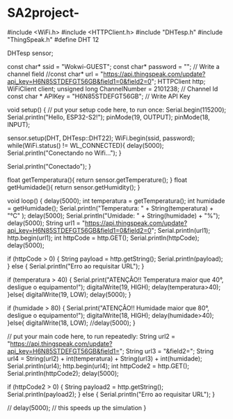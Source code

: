 # SA2project-

#include <WiFi.h>
#include <HTTPClient.h>
#include "DHTesp.h"
#include "ThingSpeak.h" 
#define  DHT 12

DHTesp sensor;

const char* ssid = "Wokwi-GUEST";
const char* password =  "";
// Write a channel field
//const char* url = "https://api.thingspeak.com/update?api_key=H6N85STDEFGT56GB&field1=0&field2=0"; 
HTTPClient http;
WiFiClient client;
unsigned long ChannelNumber = 2101238; // Channel Id
const char * APIKey = "H6N85STDEFGT56GB"; // Write API Key


void setup() {
  // put your setup code here, to run once:
  Serial.begin(115200);
  Serial.println("Hello, ESP32-S2!");
  pinMode(19, OUTPUT);
  pinMode(18, INPUT);

  sensor.setup(DHT, DHTesp::DHT22);
  WiFi.begin(ssid, password);
  while(WiFi.status() != WL_CONNECTED){
    delay(5000);
    Serial.println("Conectando no Wifi...");
  }

  Serial.println("Conectado");
}

float getTemperatura(){
  return sensor.getTemperature();
}
float getHumidade(){
  return sensor.getHumidity();
}

void loop() {
  delay(5000);
  int temperatura = getTemperatura();
  int humidade = getHumidade();
  Serial.println("Temperatura: " + String(temperatura) + "°C" );
  delay(5000);
  Serial.println("Umidade: " + String(humidade) + "%");
  delay(5000);
  String url1 = "https://api.thingspeak.com/update?api_key=H6N85STDEFGT56GB&field1=0&field2=0";
  Serial.println(url1);
  http.begin(url1);
  int httpCode = http.GET();
  Serial.println(httpCode);
  delay(5000);

   if (httpCode > 0) {
    String payload = http.getString();
    Serial.println(payload);
   } else {
    Serial.println("Erro ao requisitar URL");
   }
  
  if (temperatura > 40) {
    Serial.print("ATENÇÂO!! Temperatura maior que 40°, desligue o equipamento!");
    digitalWrite(19, HIGH);
    delay(temperatura>40);
  }else{
    digitalWrite(19, LOW);
    delay(5000);
  }

  if (humidade > 80) {
    Serial.print("ATENÇÂO!! Humidade maior que 80°, desligue o equipamento!");
    digitalWrite(18, HIGH);
    delay(humidade>40);
  }else{
    digitalWrite(18, LOW);
    //delay(5000);
  }

 // put your main code here, to run repeatedly:
  String url2 = "https://api.thingspeak.com/update?api_key=H6N85STDEFGT56GB&field1=";
  String url3 = "&field2=";
  String url4 = String(url2) + int(temperatura) + String(url3) + int(humidade);
  Serial.println(url4);
  http.begin(url4);
  int httpCode2 = http.GET();
  Serial.println(httpCode2);
  delay(5000);
  
  if (httpCode2 > 0) {
    String payload2 = http.getString();
    Serial.println(payload2);
  } else {
    Serial.println("Erro ao requisitar URL");
  }
  
  
  // delay(5000); // this speeds up the simulation
}
